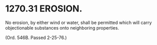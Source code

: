 1270.31 EROSION.
================

No erosion, by either wind or water, shall be permitted which will carry
objectionable substances onto neighboring properties.

(Ord. 546B. Passed 2-25-76.)
